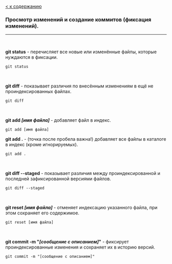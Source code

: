 [< к содержанию](./readme.md)

### Просмотр изменений и создание коммитов (фиксация изменений).

---

<br>

**git status** - перечисляет все новые или изменённые файлы, которые нуждаются в фиксации.

```
git status
````

<br>

**git diff** - показывает различия по внесённым изменениям в ещё не проиндексированных файлах.

```
git diff
```

<br>

**git add *[имя файла]*** - добавляет файл в индекс.

```
git add [имя файла] 
```

**git add .** - (точка после пробела важна!) добавляет все файлы в каталоге в индекс (кроме игнорируемых). 

```
git add . 
```

<br>

**git diff --staged** - показывает различия между проиндексированной и последней зафиксированной версиями файлов.

```
git diff --staged
````

<br>

**git reset *[имя файла]*** - отменяет индексацию указанного файла, при этом сохраняет его содержимое.

```
git reset [имя файла]
````

<br>

**git commit -m "*[сообщение с описанием]*"** - фиксирует проиндексированные изменения и сохраняет их в историю версий.

```
git commit -m "[сообщение с описанием]"
```
